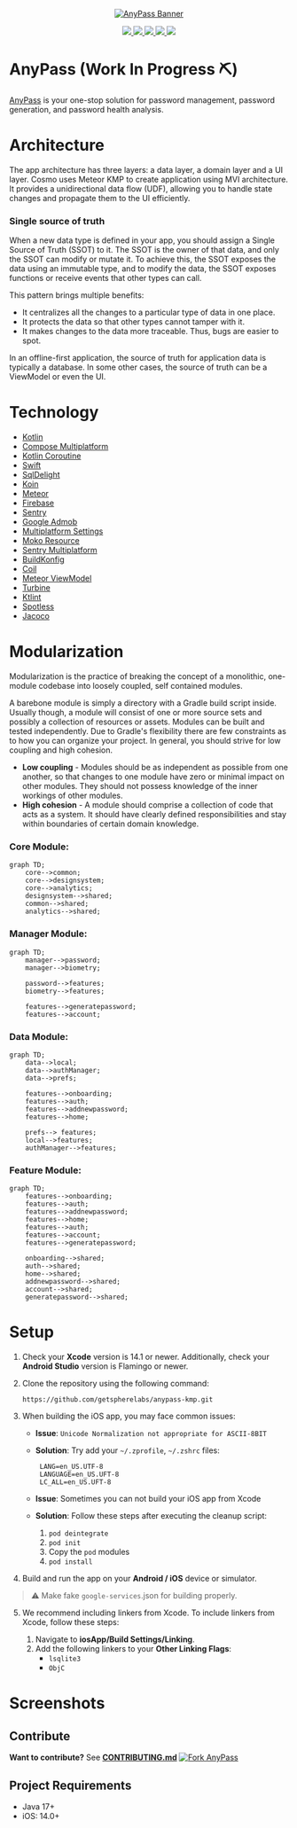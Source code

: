 <p align="center">
  <a href="https://github.com/getspherelabs/anypass-kmp"><img  alt="AnyPass Banner" src="https://github.com/getspherelabs/anypass-kmp/blob/main/media/rounded-banner.png?raw=true"/></a>
</p>

<p align="center">
<a href="">
    <img src="https://img.shields.io/badge/Kotlin-1.9.0-blue.svg?style=flat&logo=kotlin">
</a>
<a href="">
    <img src="https://img.shields.io/badge/iOS-14.0%2B-green">
</a>    
<a href="">
    <img src="https://img.shields.io/badge/Swift-5-F16D39.svg?style=flat">
</a>   
<a href="">
    <img src="http://img.shields.io/badge/platform-android-6EDB8D.svg?style=flat">
</a> 
</a> 
<a href="">
    <img src="http://img.shields.io/badge/platform-ios-EAEAEA.svg?style=flat">
</a>  
</p>

# AnyPass (Work In Progress ⛏)

[AnyPass]() is your one-stop solution for password management, password generation, and password health analysis.

# Architecture
The app architecture has three layers: a data layer, a domain layer and a UI layer. Cosmo uses Meteor KMP to create application using MVI architecture. It provides a unidirectional data flow (UDF), allowing you to handle state changes and propagate them to the UI efficiently.

### Single source of truth

When a new data type is defined in your app, you should assign a Single Source of Truth (SSOT) to it. The SSOT is the owner of that data, and only the SSOT can modify or mutate it. To achieve this, the SSOT exposes the data using an immutable type, and to modify the data, the SSOT exposes functions or receive events that other types can call.

This pattern brings multiple benefits:

- It centralizes all the changes to a particular type of data in one place.
- It protects the data so that other types cannot tamper with it.
- It makes changes to the data more traceable. Thus, bugs are easier to spot.

In an offline-first application, the source of truth for application data is typically a database. In some other cases, the source of truth can be a ViewModel or even the UI.
# Technology

- [Kotlin]()
- [Compose Multiplatform]()
- [Kotlin Coroutine]()
- [Swift]()
- [SqlDelight]()
- [Koin]()
- [Meteor]()
- [Firebase]()
- [Sentry]()
- [Google Admob]()
- [Multiplatform Settings]()
- [Moko Resource]()
- [Sentry Multiplatform]()
- [BuildKonfig]()
- [Coil]()
- [Meteor ViewModel]()
- [Turbine]()
- [Ktlint]()
- [Spotless]()
- [Jacoco]()

# Modularization
Modularization is the practice of breaking the concept of a monolithic, one-module codebase into loosely coupled, self contained modules.

A barebone module is simply a directory with a Gradle build script inside. Usually though, a module will consist of one or more source sets and possibly a collection of resources or assets. Modules can be built and tested independently. Due to Gradle's flexibility there are few constraints as to how you can organize your project. In general, you should strive for low coupling and high cohesion.

- **Low coupling** - Modules should be as independent as possible from one another, so that changes to one module have zero or minimal impact on other modules. They should not possess knowledge of the inner workings of other modules.
- **High cohesion** - A module should comprise a collection of code that acts as a system. It should have clearly defined responsibilities and stay within boundaries of certain domain knowledge.

### Core Module:
```mermaid
graph TD;
    core-->common;
    core-->designsystem;
    core-->analytics;
    designsystem-->shared;
    common-->shared;
    analytics-->shared;
```

### Manager Module:

```mermaid
graph TD;
    manager-->password;
    manager-->biometry;

    password-->features;
    biometry-->features;

    features-->generatepassword;
    features-->account;
```

### Data Module:

```mermaid
graph TD;
    data-->local;
    data-->authManager;
    data-->prefs;

    features-->onboarding;
    features-->auth;
    features-->addnewpassword;
    features-->home;

    prefs--> features;
    local-->features;
    authManager-->features;
```

### Feature Module:

```mermaid
graph TD;
    features-->onboarding;
    features-->auth;
    features-->addnewpassword;
    features-->home;
    features-->auth;
    features-->account;
    features-->generatepassword;
   
    onboarding-->shared;
    auth-->shared;
    home-->shared;
    addnewpassword-->shared;
    account-->shared;
    generatepassword-->shared;
```

# Setup

1. Check your **Xcode** version is 14.1 or newer. Additionally, check your **Android Studio** version is Flamingo or newer. 

2. Clone the repository using the following command:

    ```
    https://github.com/getspherelabs/anypass-kmp.git
    ```

3. When building the iOS app, you may face common issues:

    - **Issue**: ```Unicode Normalization not appropriate for ASCII-8BIT```
    - **Solution**: Try add your `~/.zprofile`, `~/.zshrc` files:
      
      ```
       LANG=en_US.UTF-8
       LANGUAGE=en_US.UFT-8
       LC_ALL=en_US.UFT-8
      ```
    - **Issue**: Sometimes you can not build your iOS app from Xcode 
    - **Solution**: Follow these steps after executing the cleanup script:
      
      1. `pod deintegrate`
      2. `pod init`
      3. Copy the `pod` modules
      4. `pod install`

4. Build and run the app on your **Android / iOS** device or simulator.

> :warning: Make fake `google-services`.json for building properly.

5. We recommend including linkers from Xcode. To include linkers from Xcode, follow these steps:
   
    1. Navigate to **iosApp/Build Settings/Linking**.
    2. Add the following linkers to your **Other Linking Flags**:
        - `lsqlite3`
        - `ObjC`
       
# Screenshots

## Contribute

**Want to contribute?** See **[CONTRIBUTING.md](/CONTRIBUTING.md)** [![Fork AnyPass](https://img.shields.io/github/forks/getspherelabs/anypass-kmp?logo=github&style=social)](https://github.com/getspherelabs/anypass-kmp/fork)


## Project Requirements

- Java 17+
- iOS: 14.0+
